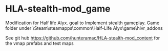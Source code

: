# HLA-stealth-mod_game
Modification for Half life Alyx. goal to Implement stealth gameplay. Game folder under \Steam\steamapps\common\Half-Life Alyx\game\hlvr_addons

See git hub https://github.com/hunteramac/HLA-stealth-mod_content for the vmap prefabs and test maps
